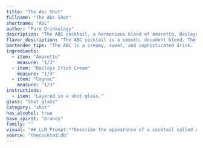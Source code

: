 ```yaml
---
title: "The Abc Shot"
fullname: "The Abc Shot"
shortname: "Abc"
author: "Pure Drinkology"
description: "The ABC cocktail, a harmonious blend of Amaretto, Baileys Irish Cream, and Cognac, belongs to the **Cream Liqueur Cocktail** family. Its origins are likely modern, a playful combination of popular liqueurs, enjoyed for its rich, creamy texture and sweet, nutty notes. "
flavor_description: "The ABC cocktail is a smooth, decadent blend. The Amaretto provides a sweet almond and vanilla base, while the Baileys Irish Cream adds a rich, creamy texture and notes of chocolate and coffee. The Cognac contributes a dry, warming complexity with hints of fruit and spice.  The result is a balanced, indulgent cocktail with a velvety mouthfeel and a lingering warmth. "
bartender_tips: "The ABC is a creamy, sweet, and sophisticated drink.  When mixing, remember that Baileys is quite thick.  Use a cocktail shaker with ice and shake vigorously to blend all ingredients evenly.  Strain into a chilled coupe glass.  Garnish with a coffee bean or a drizzle of chocolate for an extra touch of decadence. "
ingredients:
  - item: "Amaretto"
    measure: "1/3"
  - item: "Baileys Irish Cream"
    measure: "1/3"
  - item: "Cognac"
    measure: "1/3"
instructions:
  - item: "Layered in a shot glass."
glass: "Shot glass"
category: "shot"
has_alcohol: true
base_spirit: "brandy"
family: ""
visual: "## LLM Prompt:**Describe the appearance of a cocktail called ABC made with Amaretto, Baileys Irish Cream, and Cognac. Consider the following factors:*** **Color:** How does the combination of these liquors affect the overall color of the drink?  Is it a deep brown, a lighter cream color, or something in between?  Does it have any distinct hues or shades?* **Texture:**  Is the drink smooth and creamy?  Is it thick or thin?  Does it have any layers or separation?* **Presentation:**  Is there anything about the way the drink is served (e.g., in a chilled glass, with ice, garnished) that affects its appearance? * **Overall Impression:**  How would you describe the visual appeal of this cocktail?  Is it elegant, inviting, or something else?**Please provide a detailed and evocative description of the ABC cocktail's appearance, capturing the visual essence of the drink.** "
source: "thecocktaildb"
---
```



